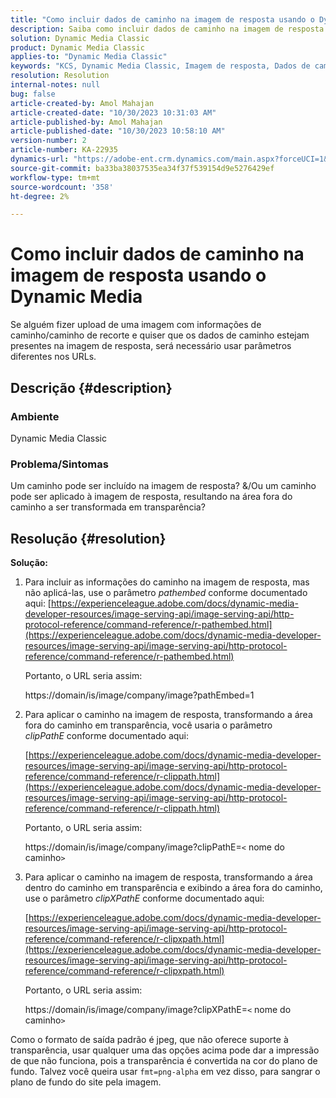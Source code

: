 ```yaml
---
title: "Como incluir dados de caminho na imagem de resposta usando o Dynamic Media"
description: Saiba como incluir dados de caminho na imagem de resposta usando o Dynamic Media. Use parâmetros diferentes de acordo com seu requisito.
solution: Dynamic Media Classic
product: Dynamic Media Classic
applies-to: "Dynamic Media Classic"
keywords: "KCS, Dynamic Media Classic, Imagem de resposta, Dados de caminho, Pathembed, clipPathE"
resolution: Resolution
internal-notes: null
bug: false
article-created-by: Amol Mahajan
article-created-date: "10/30/2023 10:31:03 AM"
article-published-by: Amol Mahajan
article-published-date: "10/30/2023 10:58:10 AM"
version-number: 2
article-number: KA-22935
dynamics-url: "https://adobe-ent.crm.dynamics.com/main.aspx?forceUCI=1&pagetype=entityrecord&etn=knowledgearticle&id=bf3a8068-0f77-ee11-8179-6045bd006149"
source-git-commit: ba33ba38037535ea34f37f539154d9e5276429ef
workflow-type: tm+mt
source-wordcount: '358'
ht-degree: 2%

---
```


# Como incluir dados de caminho na imagem de resposta usando o Dynamic Media


Se alguém fizer upload de uma imagem com informações de caminho/caminho de recorte e quiser que os dados de caminho estejam presentes na imagem de resposta, será necessário usar parâmetros diferentes nos URLs.

## Descrição {#description}


### <b>Ambiente</b>

Dynamic Media Classic



### <b>Problema/Sintomas</b>

Um caminho pode ser incluído na imagem de resposta?
&amp;/Ou um caminho pode ser aplicado à imagem de resposta, resultando na área fora do caminho a ser transformada em transparência?


## Resolução {#resolution}

<b>Solução:</b>
1. Para incluir as informações do caminho na imagem de resposta, mas não aplicá-las, use o parâmetro *pathembed* conforme documentado aqui:
   [https://experienceleague.adobe.com/docs/dynamic-media-developer-resources/image-serving-api/image-serving-api/http-protocol-reference/command-reference/r-pathembed.html](https://experienceleague.adobe.com/docs/dynamic-media-developer-resources/image-serving-api/image-serving-api/http-protocol-reference/command-reference/r-pathembed.html)


   Portanto, o URL seria assim:

   https://domain/is/image/company/image?pathEmbed=1
2. Para aplicar o caminho na imagem de resposta, transformando a área fora do caminho em transparência, você usaria o parâmetro *clipPathE* conforme documentado aqui:

   [https://experienceleague.adobe.com/docs/dynamic-media-developer-resources/image-serving-api/image-serving-api/http-protocol-reference/command-reference/r-clippath.html](https://experienceleague.adobe.com/docs/dynamic-media-developer-resources/image-serving-api/image-serving-api/http-protocol-reference/command-reference/r-clippath.html)


   Portanto, o URL seria assim:


   https://domain/is/image/company/image?clipPathE=`<` nome do caminho`>`
3. Para aplicar o caminho na imagem de resposta, transformando a área dentro do caminho em transparência e exibindo a área fora do caminho, use o parâmetro *clipXPathE* conforme documentado aqui:

   [https://experienceleague.adobe.com/docs/dynamic-media-developer-resources/image-serving-api/image-serving-api/http-protocol-reference/command-reference/r-clipxpath.html](https://experienceleague.adobe.com/docs/dynamic-media-developer-resources/image-serving-api/image-serving-api/http-protocol-reference/command-reference/r-clipxpath.html)


   Portanto, o URL seria assim:


   https://domain/is/image/company/image?clipXPathE=`<` nome do caminho`>`


Como o formato de saída padrão é jpeg, que não oferece suporte à transparência, usar qualquer uma das opções acima pode dar a impressão de que não funciona, pois a transparência é convertida na cor do plano de fundo. Talvez você queira usar `fmt=png-alpha` em vez disso, para sangrar o plano de fundo do site pela imagem.
